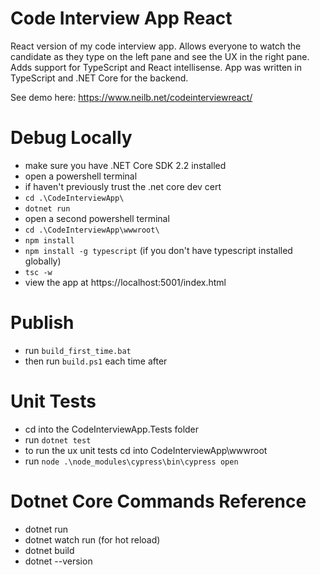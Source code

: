 # Code Interview App React

React version of my code interview app. Allows everyone to watch the candidate as they type on the left pane and see the UX in the right pane. Adds support for TypeScript and React intellisense. App was written in TypeScript and .NET Core for the backend.

See demo here: https://www.neilb.net/codeinterviewreact/

# Debug Locally

- make sure you have .NET Core SDK 2.2 installed
- open a powershell terminal
- if haven't previously trust the .net core dev cert
- `cd .\CodeInterviewApp\`
- `dotnet run`
- open a second powershell terminal
- `cd .\CodeInterviewApp\wwwroot\`
- `npm install`
- `npm install -g typescript` (if you don't have typescript installed globally)
- `tsc -w`
- view the app at https://localhost:5001/index.html
 
# Publish

- run `build_first_time.bat`
- then run `build.ps1` each time after

# Unit Tests
- cd into the CodeInterviewApp.Tests folder
- run `dotnet test`
- to run the ux unit tests cd into CodeInterviewApp\wwwroot
- run `node .\node_modules\cypress\bin\cypress open`

# Dotnet Core Commands Reference

- dotnet run
- dotnet watch run (for hot reload)
- dotnet build
- dotnet --version

